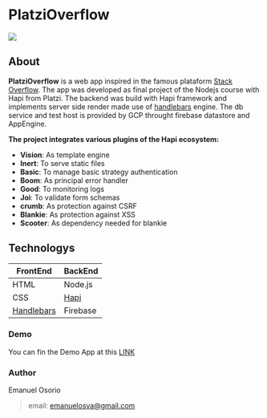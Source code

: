 # PlatziOverflow

![](https://platzioverflow-a9254.ue.r.appspot.com/assets/images/logo.png)

## About
**PlatziOverflow** is a web app inspired in the famous plataform [Stack Overflow](https://stackoverflow.com/).
The app was developed as final project of  the Nodejs course with Hapi from Platzi.
The backend was build with Hapi framework and implements server side render made use of [handlebars](https://handlebarsjs.com/ ) engine.
The db service and test host is provided by GCP throught firebase datastore and AppEngine.

**The project integrates various plugins of the Hapi ecosystem:**
* **Vision**: As template engine
* **Inert**: To serve static files
* **Basic**: To manage basic strategy authentication
* **Boom**: As principal error handler
* **Good**: To monitoring logs
* **Joi**: To validate form schemas
* **crumb**: As protection against CSRF
* **Blankie**: As protection against XSS
* **Scooter**: As dependency needed for blankie

## Technologys

| FrontEnd  | BackEnd |
| ------------- | ------------- |
| HTML  | Node.js  |
| CSS  | [Hapi](https://hapi.dev/)  |
| [Handlebars](https://handlebarsjs.com/ ) | Firebase |

### Demo

You can fin the Demo App at this [LINK](https://platzioverflow-a9254.ue.r.appspot.com/)

### Author
Emanuel Osorio
> email: emanuelosva@gmail.com
